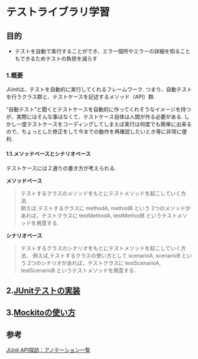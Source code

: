 # テストライブラリ学習

## 目的
* テストを自動で実行することができ、エラー個所やエラーの詳細を知ることもできるためテストの負担を減らす
### 1.概要
  JUnitは、テストを自動的に実行してくれるフレームワーク.
つまり、自動テストを行うクラス群と、テストケースを記述するメソッド（API）群.

“自動テスト”と聞くとテストケースを自動的に作ってくれそうなイメージを持つが、実際にはそんな事はなくて、テストケース自体は人間が作る必要がある.
しかし一度テストケースをコーディングしてしまえば実行は何度でも簡単に出来るので、ちょっとした修正をして今までの動作を再確認したいとき等に非常に便利.  
#### 1.1.メソッドベースとシナリオベース
  テストケースには２通りの書き方が考えられる.  
  
  **メソッドベース**  
  > テストするクラスのメソッドをもとにテストメソッドを起こしていく方法.  
  > 例えば,テストするクラスに methodA, methodB という 2つのメソッドがあれば，テストクラスに testMethodA, testMethodB というテストメソッドを用意する.  
  
  **シナリオベース**  
  > テストするクラスのシナリオをもとにテストメソッドを起こしていく方法．
  > 例えば,テストするクラスの使い方として scenarioA, scenarioB という 2つのシナリオがあれば，テストクラスに testScenarioA, testScenarioB というテストメソッドを用意する．  
  
  ## 2.[JUnitテストの実装](doc/2.Implementing_Tests.md)
  ## 3.[Mockitoの使い方](doc/3.Mockito.md)
  
## 参考

[JUnit API探訪：アノテーション一覧](https://absj31.hatenadiary.com/entry/20120812/1344781770)
